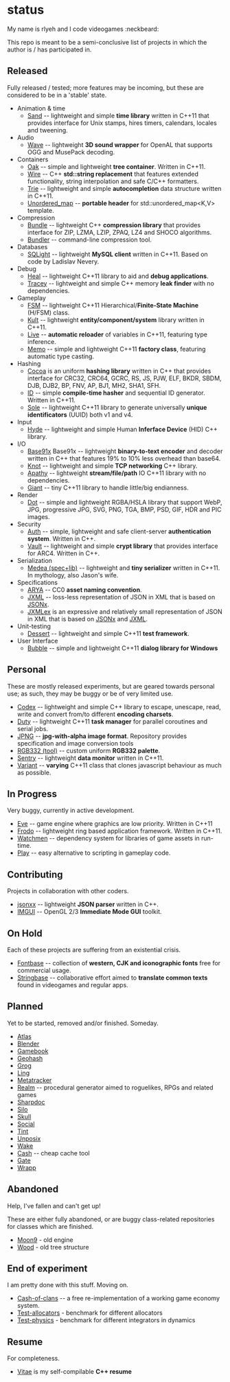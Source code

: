 status
======

My name is rlyeh and I code videogames :neckbeard:

This repo is meant to be a semi-conclusive list of projects in which the author is / has participated in.

Released
----

Fully released / tested; more features may be incoming, but these are considered to be in a 'stable' state.

* Animation & time
  - [Sand](http://github.com/r-lyeh/sand) -- lightweight and simple **time library** written in C++11 that provides interface for Unix stamps, hires timers, calendars, locales and tweening.
* Audio
  - [Wave](http://github.com/r-lyeh/wave) -- lightweight **3D sound wrapper** for OpenAL that supports OGG and MusePack decoding.
* Containers
  - [Oak](http://github.com/r-lyeh/oak) -- simple and lightweight **tree container**. Written in C++11. 
  - [Wire](http://github.com/r-lyeh/wire) -- C++ **std::string replacement** that features extended functionality, string interpolation and safe C/C++ formatters.
  - [Trie](http://github.com/r-lyeh/trie) -- lightweight and simple **autocompletion** data structure written in C++11.
  - [Unordered_map](http://github.com/r-lyeh/unordered_map) -- **portable header** for std::unordered_map<K,V> template.
* Compression
  - [Bundle](https://github.com/r-lyeh/bundle) -- lightweight C++ **compression library** that provides interface for ZIP, LZMA, LZIP, ZPAQ, LZ4 and SHOCO algorithms.
  - [Bundler](https://github.com/r-lyeh/bundler) -- command-line compression tool.
* Databases
  - [SQLight](http://github.com/r-lyeh/sqlight) -- lightweight **MySQL client** written in C++11. Based on code by Ladislav Nevery.
* Debug
  - [Heal](http://github.com/r-lyeh/heal) -- lightweight C++11 library to aid and **debug applications**.
  - [Tracey](http://github.com/r-lyeh/tracey) -- lightweight and simple C++ memory **leak finder** with no dependencies.
* Gameplay
  - [FSM](http://github.com/r-lyeh/fsm) -- lightweight C++11 Hierarchical/**Finite-State Machine** (H/FSM) class.
  - [Kult](https://github.com/r-lyeh/kult) -- lightweight **entity/component/system** library written in C++11.
  - [Live](http://github.com/r-lyeh/live) -- **automatic reloader** of variables in C++11, featuring type inference.
  - [Memo](http://github.com/r-lyeh/memo) -- simple and lightweight C++11 **factory class**, featuring automatic type casting.
* Hashing
  - [Cocoa](http://github.com/r-lyeh/cocoa) is an uniform **hashing library** written in C++ that provides interface for CRC32, CRC64, GCRC, RS, JS, PJW, ELF, BKDR, SBDM, DJB, DJB2, BP, FNV, AP, BJ1, MH2, SHA1, SFH.
  - [ID](http://github.com/r-lyeh/id) -- simple **compile-time hasher** and sequential ID generator. Written in C++11.
  - [Sole](http://github.com/r-lyeh/sole) -- lightweight C++11 library to generate universally **unique identificators** (UUID) both v1 and v4.
* Input
  - [Hyde](http://github.com/r-lyeh/hyde) -- lightweight and simple Human **Inferface Device** (HID) C++ library. 
* I/O
  - [Base91x](http://github.com/r-lyeh/base91x) Base91x -- lightweight **binary-to-text encoder** and decoder written in C++ that features 19% to 10% less overhead than base64. 
  - [Knot](http://github.com/r-lyeh/knot) -- lightweight and simple **TCP networking** C++ library.
  - [Apathy](http://github.com/r-lyeh/apathy) -- lightweight **stream/file/path** IO C++11 library with no dependencies.
  - [Giant](http://github.com/r-lyeh/giant) -- tiny C++11 library to handle little/big endianness.
* Render
  - [Dot](http://github.com/r-lyeh/dot) -- simple and lightweight RGBA/HSLA library that support WebP, JPG, progressive JPG, SVG, PNG, TGA, BMP, PSD, GIF, HDR and PIC images.
* Security
  - [Auth](http://github.com/r-lyeh/auth) -- simple, lightweight and safe client-server **authentication system**. Written in C++.
  - [Vault](http://github.com/r-lyeh/vault) -- lightweight and simple **crypt library** that provides interface for ARC4. Written in C++.
* Serialization
  - [Medea (spec+lib)](http://github.com/r-lyeh/medea) -- lightweight and **tiny serializer** written in C++11. In mythology, also Jason's wife. 
* Specifications
  - [ARYA](http://github.com/r-lyeh/ARYA) -- CC0 **asset naming convention**. 
  - [JXML](http://github.com/r-lyeh/JXML) -- loss-less representation of JSON in XML that is based on [JSONx](http://goo.gl/I3cxs). 
  - [JXMLex](http://github.com/r-lyeh/JXMLex) is an expressive and relatively small representation of JSON in XML that is based on [JSONx](http://goo.gl/I3cxs) and [JXML](http://github.com/r-lyeh/JXML).
* Unit-testing
  - [Dessert](http://github.com/r-lyeh/dessert) -- lightweight and simple C++11 **test framework**.
* User Interface
  - [Bubble](https://github.com/r-lyeh/bubble) -- simple and lightweight C++11 **dialog library for Windows** 

Personal
----

These are mostly released experiments, but are geared towards personal use; as such, they may be buggy or be of very limited use.

* [Codex](http://github.com/r-lyeh/codex) -- lightweight and simple C++ library to escape, unescape, read, write and convert from/to different **encoding charsets**.
* [Duty](http://github.com/r-lyeh/duty) -- lightweight C++11 **task manager** for parallel coroutines and serial jobs.
* [JPNG](http://github.com/r-lyeh/jpng) -- **jpg-with-alpha image format**. Repository provides specification and image conversion tools
* [RGB332 (tool)](http://github.com/r-lyeh/rgb332) -- custom uniform **RGB332 palette**.
* [Sentry](http://github.com/r-lyeh/sentry) -- lightweight **data monitor** written in C++11.
* [Variant](http://github.com/r-lyeh/variant) -- **varying** C++11 class that clones javascript behaviour as much as possible.

In Progress
----

Very buggy, currently in active development.

* [Eve](https://github.com/r-lyeh/eve) -- game engine where graphics are low priority. Written in C++11
* [Frodo](https://github.com/r-lyeh/frodo) -- lightweight ring based application framework. Written in C++11.
* [Watchmen](https://github.com/r-lyeh/watchmen) -- dependency system for libraries of game assets in run-time.
* [Play](https://github.com/r-lyeh/play) -- easy alternative to scripting in gameplay code.

Contributing
----

Projects in collaboration with other coders.

* [jsonxx](http://github.com/hjiang/jsonxx) -- lightweight **JSON parser** written in C++.
* [IMGUI](http://github.com/r-lyeh/imgui) -- OpenGL 2/3 **Immediate Mode GUI** toolkit.

On Hold
----

Each of these projects are suffering from an existential crisis.

* [Fontbase](http://github.com/r-lyeh/fontbase) -- collection of **western, CJK and iconographic fonts** free for commercial usage.
* [Stringbase](http://github.com/r-lyeh/stringbase) -- collaborative effort aimed to **translate common texts** found in videogames and regular apps. 

Planned
----

Yet to be started, removed and/or finished. Someday.

* [Atlas](https://github.com/r-lyeh/atlas)
* [Blender](http://github.com/r-lyeh/blender)
* [Gamebook](https://github.com/r-lyeh/gamebook)
* [Geohash](https://github.com/r-lyeh/geohash)
* [Grog](https://github.com/r-lyeh/grog)
* [Ling](https://github.com/r-lyeh/ling)
* [Metatracker](http://github.com/r-lyeh/metatracker)
* [Realm](https://github.com/r-lyeh/realm) -- procedural generator aimed to roguelikes, RPGs and related games 
* [Sharpdoc](https://github.com/r-lyeh/sharpdoc)
* [Silo](https://github.com/r-lyeh/silo)
* [Skull](https://github.com/r-lyeh/skull)
* [Social](https://github.com/r-lyeh/social)
* [Tint](http://github.com/r-lyeh/tint)
* [Unposix](https://github.com/r-lyeh/unposix)
* [Wake](https://github.com/r-lyeh/wake)
* [Cash](https://github.com/r-lyeh/cash) -- cheap cache tool
* [Gate](https://github.com/r-lyeh/gate)
* [Wrapp](https://github.com/r-lyeh/wrapp)

Abandoned
----

Help, I've fallen and can't get up!

These are either fully abandoned, or are buggy class-related repositories for classes which are finished.

* [Moon9](https://github.com/r-lyeh/moon9) - old engine
* [Wood](https://github.com/r-lyeh/wood) - old tree structure

End of experiment
----

I am pretty done with this stuff. Moving on.

* [Cash-of-clans](https://github.com/r-lyeh/cash-of-clans) -- a free re-implementation of a working game economy system.
* [Test-allocators](https://github.com/r-lyeh/test-allocators) - benchmark for different allocators
* [Test-physics](https://github.com/r-lyeh/test-physics) - benchmark for different integrators in dynamics

Resume
---

For completeness.

* [Vitae](http://github.com/r-lyeh/vitae) is my self-compilable **C++ resume**
